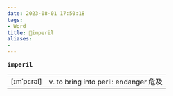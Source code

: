 ```yaml
---
date: 2023-08-01 17:50:18
tags: 
- Word
title: 📖imperil
aliases: 
- 
---
```


<pre><strong>imperil</strong></pre>
|   |   |
|---|---|
|[ɪmˈpɛrəl]|v. to bring into peril: endanger 危及|